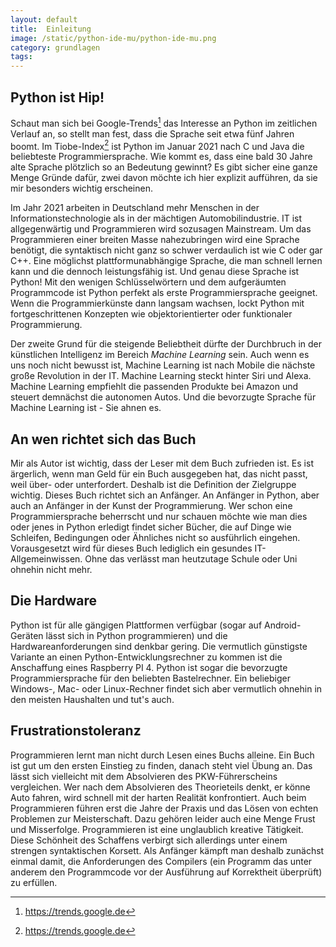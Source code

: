 ```yaml
---
layout: default
title:  Einleitung
image: /static/python-ide-mu/python-ide-mu.png
category: grundlagen
tags: 
---
```




## Python ist Hip!
Schaut man sich bei Google-Trends[^1] das Interesse an Python im zeitlichen Verlauf an, so stellt man fest, dass die Sprache seit etwa fünf Jahren boomt. Im Tiobe-Index[^1] ist Python im Januar 2021 nach C und Java die beliebteste Programmiersprache. Wie kommt es, dass eine bald 30 Jahre alte Sprache plötzlich so an Bedeutung gewinnt? Es gibt sicher eine ganze Menge Gründe dafür, zwei davon möchte ich hier explizit aufführen, da sie mir besonders wichtig erscheinen.

Im Jahr 2021 arbeiten in Deutschland mehr Menschen in der Informationstechnologie als in der mächtigen Automobilindustrie. IT ist allgegenwärtig und Programmieren wird sozusagen Mainstream. Um das Programmieren einer breiten Masse nahezubringen wird eine Sprache benötigt, die syntaktisch nicht ganz so schwer verdaulich ist wie C oder gar C++. Eine möglichst plattformunabhängige Sprache, die man schnell lernen kann und die dennoch leistungsfähig ist. Und genau diese Sprache ist Python! Mit den wenigen Schlüsselwörtern und dem aufgeräumten Programmcode ist Python perfekt als erste Programmiersprache geeignet. Wenn die Programmierkünste dann langsam wachsen, lockt Python mit fortgeschrittenen Konzepten wie objektorientierter oder funktionaler Programmierung.

Der zweite Grund für die steigende Beliebtheit dürfte der Durchbruch in der künstlichen Intelligenz im Bereich *Machine Learning* sein. Auch wenn es uns noch nicht bewusst ist, Machine Learning ist nach Mobile die nächste große Revolution in der IT. Machine Learning steckt hinter Siri und Alexa. Machine Learning empfiehlt die passenden Produkte bei Amazon und steuert demnächst die autonomen Autos. Und die bevorzugte Sprache für Machine Learning ist - Sie ahnen es.

[^1]: https://trends.google.de
[^2]: https://www.tiobe.com/tiobe-index

## An wen richtet sich das Buch

Mir als Autor ist wichtig, dass der Leser mit dem Buch zufrieden ist. Es ist ärgerlich, wenn man Geld für ein Buch ausgegeben hat, das nicht passt, weil über- oder unterfordert. Deshalb ist die Definition der Zielgruppe wichtig. Dieses Buch richtet sich an Anfänger. An Anfänger in Python, aber auch an Anfänger in der Kunst der Programmierung. Wer schon eine Programmiersprache beherrscht und nur schauen möchte wie man dies oder jenes in Python erledigt findet sicher Bücher, die auf Dinge wie Schleifen, Bedingungen oder Ähnliches nicht so ausführlich eingehen. Vorausgesetzt wird für dieses Buch lediglich ein gesundes IT-Allgemeinwissen. Ohne das verlässt man heutzutage Schule oder Uni ohnehin nicht mehr.

## Die Hardware
Python ist für alle gängigen Plattformen verfügbar (sogar auf Android-Geräten lässt sich in Python programmieren) und die Hardwareanforderungen sind denkbar gering. Die vermutlich günstigste Variante an einen Python-Entwicklungsrechner zu kommen ist die Anschaffung eines Raspberry PI 4. Python ist sogar die bevorzugte Programmiersprache für den beliebten Bastelrechner. Ein beliebiger Windows-, Mac- oder Linux-Rechner findet sich aber vermutlich ohnehin in den meisten Haushalten und tut's auch.

## Frustrationstoleranz
Programmieren lernt man nicht durch Lesen eines Buchs alleine. Ein Buch ist gut um den ersten Einstieg zu finden, danach steht viel Übung an. Das lässt sich vielleicht mit dem Absolvieren des PKW-Führerscheins vergleichen. Wer nach dem Absolvieren des Theorieteils denkt, er könne Auto fahren, wird schnell mit der harten Realität konfrontiert. Auch beim Programmieren führen erst die Jahre der Praxis und das Lösen von echten Problemen zur Meisterschaft. Dazu gehören leider auch eine Menge Frust und Misserfolge. Programmieren ist eine unglaublich kreative Tätigkeit. Diese Schönheit des Schaffens verbirgt sich allerdings unter einem strengen syntaktischen Korsett. Als Anfänger kämpft man deshalb zunächst einmal damit, die Anforderungen des Compilers (ein Programm das unter anderem den Programmcode vor der Ausführung auf Korrektheit überprüft) zu erfüllen.
